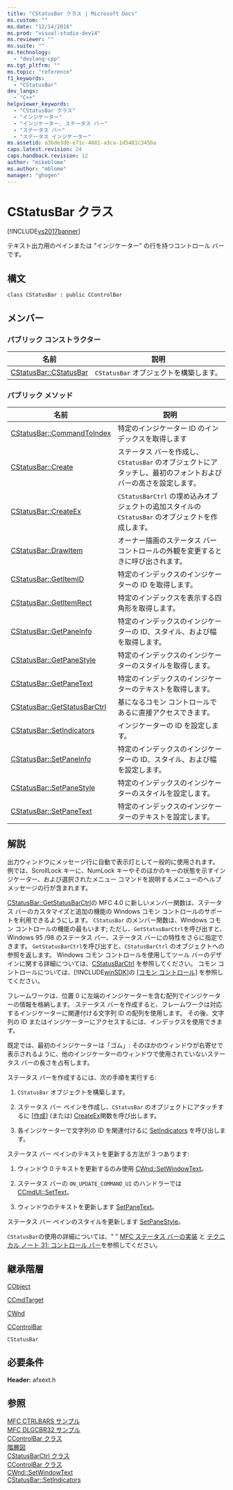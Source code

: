 ```yaml
---
title: "CStatusBar クラス | Microsoft Docs"
ms.custom: ""
ms.date: "12/14/2016"
ms.prod: "visual-studio-dev14"
ms.reviewer: ""
ms.suite: ""
ms.technology: 
  - "devlang-cpp"
ms.tgt_pltfrm: ""
ms.topic: "reference"
f1_keywords: 
  - "CStatusBar"
dev_langs: 
  - "C++"
helpviewer_keywords: 
  - "CStatusBar クラス"
  - "インジケーター"
  - "インジケーター, ステータス バー"
  - "ステータス バー"
  - "ステータス インジケーター"
ms.assetid: a3bde3db-e71c-4881-a3ca-1d5481c345ba
caps.latest.revision: 24
caps.handback.revision: 12
author: "mikeblome"
ms.author: "mblome"
manager: "ghogen"
---
```

# CStatusBar クラス
[!INCLUDE[vs2017banner](../../assembler/inline/includes/vs2017banner.md)]

テキスト出力用のペインまたは "インジケーター" の行を持つコントロール バーです。  
  
## 構文  
  
```  
class CStatusBar : public CControlBar  
```  
  
## メンバー  
  
### パブリック コンストラクター  
  
|名前|説明|  
|--------|--------|  
|[CStatusBar::CStatusBar](../Topic/CStatusBar::CStatusBar.md)|`CStatusBar` オブジェクトを構築します。|  
  
### パブリック メソッド  
  
|名前|説明|  
|--------|--------|  
|[CStatusBar::CommandToIndex](../Topic/CStatusBar::CommandToIndex.md)|特定のインジケーター ID のインデックスを取得します|  
|[CStatusBar::Create](../Topic/CStatusBar::Create.md)|ステータス バーを作成し、`CStatusBar` のオブジェクトにアタッチし、最初のフォントおよびバーの高さを設定します。|  
|[CStatusBar::CreateEx](../Topic/CStatusBar::CreateEx.md)|`CStatusBarCtrl` の埋め込みオブジェクトの追加スタイルの `CStatusBar` のオブジェクトを作成します。|  
|[CStatusBar::DrawItem](../Topic/CStatusBar::DrawItem.md)|オーナー描画のステータス バー コントロールの外観を変更するときに呼び出されます。|  
|[CStatusBar::GetItemID](../Topic/CStatusBar::GetItemID.md)|特定のインデックスのインジケーターの ID を取得します。|  
|[CStatusBar::GetItemRect](../Topic/CStatusBar::GetItemRect.md)|特定のインデックスを表示する四角形を取得します。|  
|[CStatusBar::GetPaneInfo](../Topic/CStatusBar::GetPaneInfo.md)|特定のインデックスのインジケーターの ID、スタイル、および幅を取得します。|  
|[CStatusBar::GetPaneStyle](../Topic/CStatusBar::GetPaneStyle.md)|特定のインデックスのインジケーターのスタイルを取得します。|  
|[CStatusBar::GetPaneText](../Topic/CStatusBar::GetPaneText.md)|特定のインデックスのインジケーターのテキストを取得します。|  
|[CStatusBar::GetStatusBarCtrl](../Topic/CStatusBar::GetStatusBarCtrl.md)|基になるコモン コントロールであるに直接アクセスできます。|  
|[CStatusBar::SetIndicators](../Topic/CStatusBar::SetIndicators.md)|インジケーターの ID を設定します。|  
|[CStatusBar::SetPaneInfo](../Topic/CStatusBar::SetPaneInfo.md)|特定のインデックスのインジケーターの ID、スタイル、および幅を設定します。|  
|[CStatusBar::SetPaneStyle](../Topic/CStatusBar::SetPaneStyle.md)|特定のインデックスのインジケーターのスタイルを設定します。|  
|[CStatusBar::SetPaneText](../Topic/CStatusBar::SetPaneText.md)|特定のインデックスのインジケーターのテキストを設定します。|  
  
## 解説  
 出力ウィンドウにメッセージ行に自動で表示灯として一般的に使用されます。  例では、ScrollLock キーに、NumLock キーやそのほかのキーの状態を示すインジケーター、および選択されたメニュー コマンドを説明するメニューのヘルプ メッセージの行が含まれます。  
  
 [CStatusBar::GetStatusBarCtrl](../Topic/CStatusBar::GetStatusBarCtrl.md)の MFC 4.0 に新しいメンバー関数は、ステータス バーのカスタマイズと追加の機能の Windows コモン コントロールのサポートを利用できるようにします。  `CStatusBar` のメンバー関数は、Windows コモン コントロールの機能の最もいます; ただし、`GetStatusBarCtrl`を呼び出すと、Windows 95 \/98 のステータス バー、ステータス バーにの特性をさらに指定できます。  `GetStatusBarCtrl`を呼び出すと、`CStatusBarCtrl` のオブジェクトへの参照を返します。  Windows コモン コントロールを使用してツール バーのデザインに関する詳細については、[CStatusBarCtrl](../../mfc/reference/cstatusbarctrl-class.md) を参照してください。  コモン コントロールについては、[!INCLUDE[winSDK](../../atl/includes/winsdk_md.md)]の [\[コモン コントロール\]](http://msdn.microsoft.com/library/windows/desktop/bb775493) を参照してください。  
  
 フレームワークは、位置 0 に左端のインジケーターを含む配列でインジケーターの情報を格納します。  ステータス バーを作成すると、フレームワークは対応するインジケーターに関連付ける文字列 ID の配列を使用します。  その後、文字列の ID またはインジケーターにアクセスするには、インデックスを使用できます。  
  
 既定では、最初のインジケーターは「ゴム」: そのほかのウィンドウが右寄せで表示されるように、他のインジケーターのウィンドウで使用されていないステータス バーの長さを占有します。  
  
 ステータス バーを作成するには、次の手順を実行する:  
  
1.  `CStatusBar` オブジェクトを構築します。  
  
2.  ステータス バー ペインを作成し、`CStatusBar` のオブジェクトにアタッチするに [&#91;作成&#93;](../Topic/CStatusBar::Create.md) \(または\) [CreateEx](../Topic/CStatusBar::CreateEx.md)関数を呼び出します。  
  
3.  各インジケーターで文字列の ID を関連付けるに [SetIndicators](../Topic/CStatusBar::SetIndicators.md) を呼び出します。  
  
 ステータス バー ペインのテキストを更新する方法が 3 つあります:  
  
1.  ウィンドウ 0 テキストを更新するのみ使用 [CWnd::SetWindowText](../Topic/CWnd::SetWindowText.md)。  
  
2.  ステータス バーの `ON_UPDATE_COMMAND_UI` のハンドラーでは [CCmdUI::SetText](../Topic/CCmdUI::SetText.md)。  
  
3.  ウィンドウのテキストを更新します [SetPaneText](../Topic/CStatusBar::SetPaneText.md)。  
  
 ステータス バー ペインのスタイルを更新します [SetPaneStyle](../Topic/CStatusBar::SetPaneStyle.md)。  
  
 `CStatusBar`の使用の詳細については、" " [MFC ステータス バーの実装](../../mfc/status-bar-implementation-in-mfc.md) と [テクニカル ノート 31: コントロール バー](../../mfc/tn031-control-bars.md)を参照してください。  
  
## 継承階層  
 [CObject](../Topic/CObject%20Class.md)  
  
 [CCmdTarget](../Topic/CCmdTarget%20Class.md)  
  
 [CWnd](../Topic/CWnd%20Class.md)  
  
 [CControlBar](../../mfc/reference/ccontrolbar-class.md)  
  
 `CStatusBar`  
  
## 必要条件  
 **Header:** afxext.h  
  
## 参照  
 [MFC CTRLBARS サンプル](../../top/visual-cpp-samples.md)   
 [MFC DLGCBR32 サンプル](../../top/visual-cpp-samples.md)   
 [CControlBar クラス](../../mfc/reference/ccontrolbar-class.md)   
 [階層図](../../mfc/hierarchy-chart.md)   
 [CStatusBarCtrl クラス](../../mfc/reference/cstatusbarctrl-class.md)   
 [CControlBar クラス](../../mfc/reference/ccontrolbar-class.md)   
 [CWnd::SetWindowText](../Topic/CWnd::SetWindowText.md)   
 [CStatusBar::SetIndicators](../Topic/CStatusBar::SetIndicators.md)